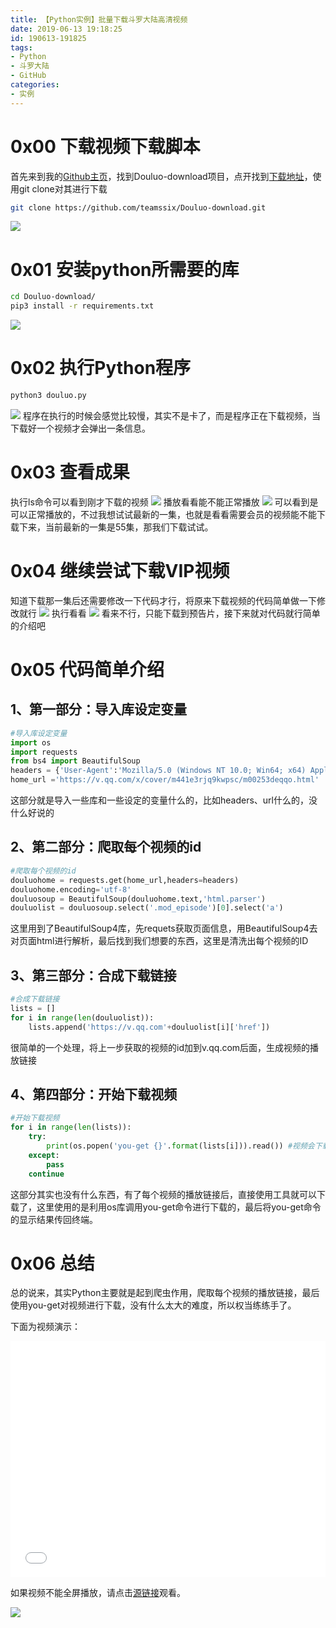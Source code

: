 ```yaml
---
title: 【Python实例】批量下载斗罗大陆高清视频
date: 2019-06-13 19:18:25
id: 190613-191825
tags:
- Python
- 斗罗大陆
- GitHub
categories:
- 实例
---
```

# 0x00 下载视频下载脚本
首先来到我的[Github主页](http://www.github.com/teamssix/ )，找到Douluo-download项目，点开找到[下载地址](https://github.com/teamssix/Douluo-download.git)，使用git clone对其进行下载
<!--more-->
```bash
git clone https://github.com/teamssix/Douluo-download.git
```
![](https://cdn.jsdelivr.net/gh/teamssix/BlogImages/imgs/douluo1.png)
# 0x01 安装python所需要的库
```bash
cd Douluo-download/
pip3 install -r requirements.txt
```
![](https://cdn.jsdelivr.net/gh/teamssix/BlogImages/imgs/douluo2.png)
# 0x02 执行Python程序
```bash
python3 douluo.py
```
![](https://cdn.jsdelivr.net/gh/teamssix/BlogImages/imgs/douluo3.png)
程序在执行的时候会感觉比较慢，其实不是卡了，而是程序正在下载视频，当下载好一个视频才会弹出一条信息。
# 0x03 查看成果
执行ls命令可以看到刚才下载的视频
![](https://cdn.jsdelivr.net/gh/teamssix/BlogImages/imgs/douluo4.png)
播放看看能不能正常播放
![](https://cdn.jsdelivr.net/gh/teamssix/BlogImages/imgs/douluo5.png)
可以看到是可以正常播放的，不过我想试试最新的一集，也就是看看需要会员的视频能不能下载下来，当前最新的一集是55集，那我们下载试试。
# 0x04 继续尝试下载VIP视频
知道下载那一集后还需要修改一下代码才行，将原来下载视频的代码简单做一下修改就行
![](https://cdn.jsdelivr.net/gh/teamssix/BlogImages/imgs/douluo6.png)
执行看看
![](https://cdn.jsdelivr.net/gh/teamssix/BlogImages/imgs/douluo7.png)
看来不行，只能下载到预告片，接下来就对代码就行简单的介绍吧
# 0x05 代码简单介绍
## 1、第一部分：导入库设定变量
```python
#导入库设定变量
import os
import requests
from bs4 import BeautifulSoup
headers = {'User-Agent':'Mozilla/5.0 (Windows NT 10.0; Win64; x64) AppleWebKit/537.36 (KHTML, like Gecko) Chrome/73.0.3683.75 Safari/537.36'}
home_url ='https://v.qq.com/x/cover/m441e3rjq9kwpsc/m00253deqqo.html'
```
这部分就是导入一些库和一些设定的变量什么的，比如headers、url什么的，没什么好说的
## 2、第二部分：爬取每个视频的id
```python
#爬取每个视频的id
douluohome = requests.get(home_url,headers=headers)
douluohome.encoding='utf-8'
douluosoup = BeautifulSoup(douluohome.text,'html.parser')
douluolist = douluosoup.select('.mod_episode')[0].select('a')
```
这里用到了BeautifulSoup4库，先requets获取页面信息，用BeautifulSoup4去对页面html进行解析，最后找到我们想要的东西，这里是清洗出每个视频的ID
## 3、第三部分：合成下载链接
```python
#合成下载链接
lists = []
for i in range(len(douluolist)):
    lists.append('https://v.qq.com'+douluolist[i]['href'])
```
很简单的一个处理，将上一步获取的视频的id加到v.qq.com后面，生成视频的播放链接
## 4、第四部分：开始下载视频
```python
#开始下载视频
for i in range(len(lists)):
    try:
        print(os.popen('you-get {}'.format(lists[i])).read()) #视频会下载到当前目录
    except:
        pass
    continue
```
这部分其实也没有什么东西，有了每个视频的播放链接后，直接使用工具就可以下载了，这里使用的是利用os库调用you-get命令进行下载的，最后将you-get命令的显示结果传回终端。
# 0x06 总结
总的说来，其实Python主要就是起到爬虫作用，爬取每个视频的播放链接，最后使用you-get对视频进行下载，没有什么太大的难度，所以权当练练手了。

下面为视频演示：
<!--<iframe src="//player.bilibili.com/player.html?aid=55224540&cid=96981660&page=1" scrolling="no" border="0" frameborder="no" framespacing="0" allowfullscreen="true"> </iframe>-->




<!--<p align = "center"><iframe height=auto width=100% src="//player.bilibili.com/player.html?aid=55224540&cid=96981660&page=1"></iframe></p>-->

<!--<iframe src="//player.bilibili.com/player.html?aid=55224540&cid=96981660&page=1" width="780" height="480" scrolling="no" border="0" frameborder="no" framespacing="0" allowfullscreen="true"> </iframe>-->

<div style="position: relative; width: 100%; height: 0; padding-bottom: 75%;"><iframe src="//player.bilibili.com/player.html?aid=55224540&cid=96981660&page=1" scrolling="no" border="0" frameborder="no" framespacing="0" allowfullscreen="true" style="position: absolute; width: 100%; height: 100%; left: 0; top: 0;"> </iframe></div>

如果视频不能全屏播放，请点击[源链接](https://www.bilibili.com/video/av55224540/ "源链接")观看。

![](https://cdn.jsdelivr.net/gh/teamssix/BlogImages/imgs/TeamsSix_Subscription_Logo2.png)